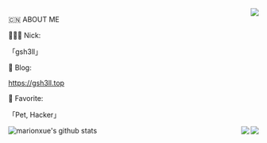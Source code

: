 <img src="https://github-readme-stats.vercel.app/api?username=gsh3ll&theme=radical&count_private=true&show_icons=true&line_height=30" align="right"/>

🇨🇳 ABOUT ME

🧑🏻‍💻 Nick: 

「gsh3ll」

🚀 Blog: 

https://gsh3ll.top

💖 Favorite: 

「Pet, Hacker」

<img src="https://github-profile-summary-cards.vercel.app/api/cards/profile-details?username=gsh3ll&theme=nord_dark" align="right" />

<img src="https://github-profile-trophy.vercel.app/?username=gsh3ll&theme=nord&row=3&column=3" align="right"/>



![marionxue's github stats](https://github-readme-stats.vercel.app/api?username=gsh3ll&theme=radical) 
